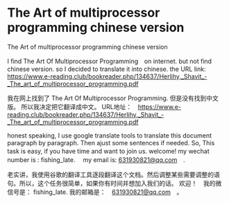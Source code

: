 # The Art of multiprocessor programming chinese version 
The Art of multiprocessor programming chinese version 

I find The Art Of Multiprocessor Programming　on internet. but not find chinese version.
so I decided to translate it into chinese. 
the URL link: https://www.e-reading.club/bookreader.php/134637/Herlihy,_Shavit_-_The_art_of_multiprocessor_programming.pdf 

我在网上找到了 The Art Of Multiprocessor Programming. 但是没有找到中文版。
所以我决定把它翻译成中文。
URL地址：　https://www.e-reading.club/bookreader.php/134637/Herlihy,_Shavit_-_The_art_of_multiprocessor_programming.pdf


honest speaking, I use google translate tools to translate this document paragraph by paragraph.
Then ajust some sentences if needed. So, This task is easy, if you have time and want to join us. 
welcome! my wechat　number is : fishing_late. 　my email is: 631930821@qq.com　.


老实讲，我使用谷歌的翻译工具逐段翻译这个文档。然后调整某些需要调整的语句。所以，这个任务很简单，如果你有时间并想加入我们的话。
欢迎！　我的微信号是： fishing_late. 我的邮箱是：　631930821@qq.com　。

